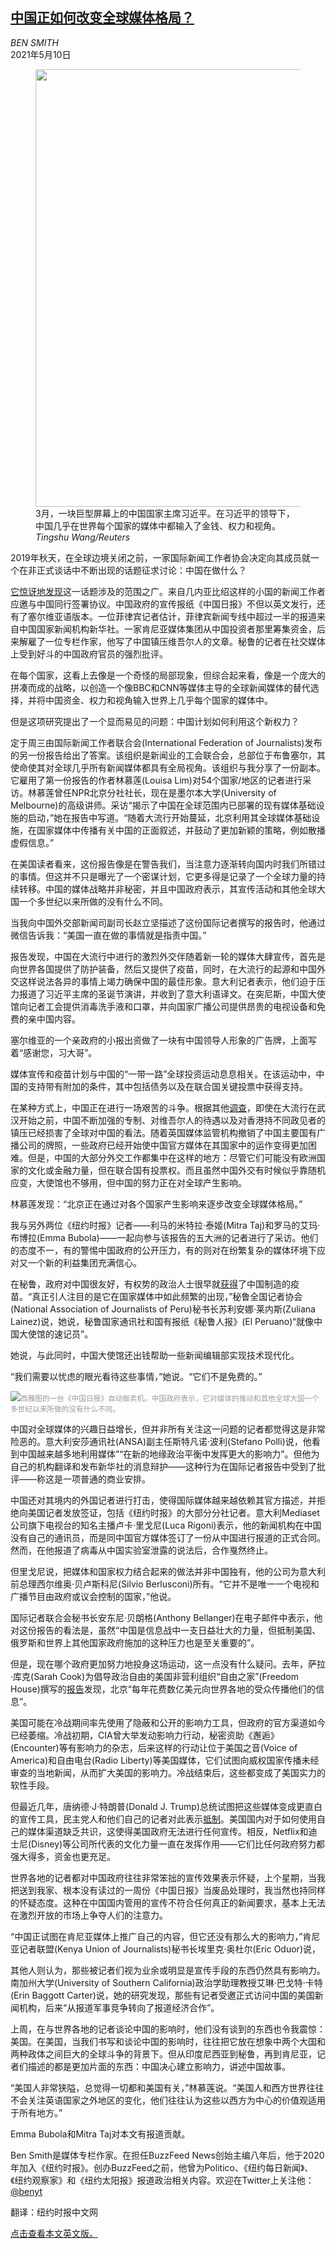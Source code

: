 <!--1620637621000-->
[中国正如何改变全球媒体格局？](https://cn.nytimes.com/business/20210510/china-beijing-coronavirus-media/)
------

<address>BEN SMITH</address><time pudate="2021-05-10 04:32:17" datetime="2021-05-10 04:32:17">2021年5月10日</time><figure class="article-span-photo"><img src="https://static01.nyt.com/images/2021/05/10/business/09jpBenSmith-print/merlin_184595013_c2248a66-69c2-4cb3-a638-15242c4450b4-master1050.jpg" width="1050" height="700"><figcaption>3月，一块巨型屏幕上的中国国家主席习近平。在习近平的领导下，中国几乎在世界每个国家的媒体中都输入了金钱、权力和视角。 <cite>Tingshu Wang/Reuters</cite></figcaption></figure><section class="article-body"><p>2019年秋天，在全球边境关闭之前，一家国际新闻工作者协会决定向其成员就一个在非正式谈话中不断出现的话题征求讨论：中国在做什么？</p><p><a rel="noopener noreferrer" target="_blank" href="https://www.ifj.org/fileadmin/user_upload/IFJ_ChinaReport_2020.pdf">它惊讶地发现</a>这一话题涉及的范围之广。来自几内亚比绍这样的小国的新闻工作者应邀与中国同行签署协议。中国政府的宣传报纸《中国日报》不但以英文发行，还有了塞尔维亚语版本。一位菲律宾记者估计，菲律宾新闻专线中超过一半的报道来自中国国家新闻机构新华社。一家肯尼亚媒体集团从中国投资者那里筹集资金，后来解雇了一位专栏作家，他写了中国镇压维吾尔人的文章。秘鲁的记者在社交媒体上受到好斗的中国政府官员的强烈批评。</p><p>在每个国家，这看上去像是一个奇怪的局部现象，但综合起来看，像是一个庞大的拼凑而成的战略，以创造一个像BBC和CNN等媒体主导的全球新闻媒体的替代选择，并将中国资金、权力和视角输入世界上几乎每个国家的媒体中。</p><p>但是这项研究提出了一个显而易见的问题：中国计划如何利用这个新权力？</p><p>定于周三由国际新闻工作者联合会(International Federation of Journalists)发布的另一份报告给出了答案。该组织是新闻业的工会联合会，总部位于布鲁塞尔，其使命使其对全球几乎所有新闻媒体都具有全局视角。该组织与我分享了一份副本。它雇用了第一份报告的作者林慕莲(Louisa Lim)对54个国家/地区的记者进行采访。林慕莲曾任NPR北京分社社长，现在是墨尔本大学(University of Melbourne)的高级讲师。采访“揭示了中国在全球范围内已部署的现有媒体基础设施的启动，”她在报告中写道。“随着大流行开始蔓延，北京利用其全球媒体基础设施，在国家媒体中传播有关中国的正面叙述，并鼓动了更加新颖的策略，例如散播虚假信息。”</p><p>在美国读者看来，这份报告像是在警告我们，当注意力逐渐转向国内时我们所错过的事情。但这并不只是曝光了一个密谋计划，它更多得是记录了一个全球力量的持续转移。中国的媒体战略并非秘密，并且中国政府表示，其宣传活动和其他全球大国一个多世纪以来所做的没有什么不同。</p><p>当我向中国外交部新闻司副司长赵立坚描述了这份国际记者撰写的报告时，他通过微信告诉我：“美国一直在做的事情就是指责中国。”</p><p>报告发现，中国在大流行中进行的激烈外交伴随着新一轮的媒体大肆宣传，首先是向世界各国提供了防护装备，然后又提供了疫苗，同时，在大流行的起源和中国外交这样说法各异的事情上竭力确保中国的最佳形象。意大利记者表示，他们迫于压力报道了习近平主席的圣诞节演讲，并收到了意大利语译文。在突尼斯，中国大使馆向记者工会提供消毒洗手液和口罩，并向国家广播公司提供昂贵的电视设备和免费的亲中国内容。</p><p>塞尔维亚的一个亲政府的小报出资做了一块有中国领导人形象的广告牌，上面写着“感谢您，习大哥”。</p><p>媒体宣传和疫苗计划与中国的“一带一路”全球投资运动息息相关。在该运动中，中国的支持带有附加的条件，其中包括债务以及在联合国关键投票中获得支持。</p><p>在某种方式上，中国正在进行一场艰苦的斗争。根据其他<a rel="noopener noreferrer" target="_blank" href="https://www.pewresearch.org/global/2020/10/06/unfavorable-views-of-china-reach-historic-highs-in-many-countries/">调查</a>，即使在大流行在武汉开始之前，中国不断加强的专制、对维吾尔人的待遇以及对香港持不同政见者的镇压已经损害了全球对中国的看法。随着英国媒体监管机构撤销了中国主要国有广播公司的牌照，一些政府已经开始使中国官方媒体在其国家中的运作变得更加困难。但是，中国的大部分外交工作都集中在这样的地方：尽管它们可能没有欧洲国家的文化或金融力量，但在联合国有投票权。而且虽然中国外交有时候似乎靠随机应变，大使馆也不够用，但中国的努力正在对全球产生影响。</p><p>林慕莲发现：“北京正在通过对各个国家产生影响来逐步改变全球媒体格局。”</p><p>我与另外两位《纽约时报》记者——利马的米特拉·泰姬(Mitra Taj)和罗马的艾玛·布博拉(Emma Bubola)——一起向参与该报告的五大洲的记者进行了采访。他们的态度不一，有的警惕中国政府的公开压力，有的则对在纷繁复杂的媒体环境下应对又一个新的利益集团充满信心。</p><p>在秘鲁，政府对中国很友好，有权势的政治人士很早就<a rel="noopener noreferrer" target="_blank" href="https://www.latimes.com/world-nation/story/2021-02-18/peru-vaccine-gate-politicians-diplomats-received-chinese-vaccine">获得</a>了中国制造的疫苗。“真正引人注目的是它在国家媒体中如此频繁的出现，”秘鲁全国记者协会(National Association of Journalists of Peru)秘书长苏利安娜·莱内斯(Zuliana Lainez)说，她说，秘鲁国家通讯社和国有报纸《秘鲁人报》(El Peruano)“就像中国大使馆的速记员”。</p><p>她说，与此同时，中国大使馆还出钱帮助一些新闻编辑部实现技术现代化。</p><p>“我们需要以忧虑的眼光看待这些事情，”她说。“它们不是免费的。”</p><p><img src="https://static01.nyt.com/images/2021/05/10/business/09jpBenSmith2-print/09BenSmith-02-master1050.jpg"><small style="color: #999;">西雅图的一台《中国日报》自动贩卖机。中国政府表示，它对媒体的推动和其他全球大国一个多世纪以来所做的没有什么不同。</small></p><p>中国对全球媒体的兴趣日益增长，但并非所有关注这一问题的记者都觉得这是非常险恶的。意大利安莎通讯社(ANSA)副主任斯特凡诺·波利(Stefano Polli)说，他看到中国越来越多地利用媒体”“在新的地缘政治平衡中发挥更大的影响力”。但他为自己的机构翻译和发布新华社的消息辩护——这种行为在国际记者报告中受到了批评——称这是一项普通的商业安排。</p><p>中国还对其境内的外国记者进行打击，使得国际媒体越来越依赖其官方描述，并拒绝向美国记者发放签证，包括《纽约时报》的大部分分社记者。意大利Mediaset公司旗下电视台的知名主播卢卡·里戈尼(Luca Rigoni)表示，他的新闻机构在中国没有自己的通讯员，而是同中国官方媒体签订了一份从中国进行报道的正式合同。然而，在他报道了病毒从中国实验室泄露的说法后，合作戛然终止。</p><p>但里戈尼说，把媒体和国家权力结合起来的做法并非中国独有，他的公司为意大利前总理西尔维奥·贝卢斯科尼(Silvio Berlusconi)所有。“它并不是唯一一个电视和广播节目由政府或议会控制的国家，”他说。</p><p>国际记者联合会秘书长安东尼·贝朗格(Anthony Bellanger)在电子邮件中表示，他对这份报告的看法是，虽然“中国是信息战中一支日益壮大的力量，但抵制美国、俄罗斯和世界上其他国家政府施加的这种压力也是至关重要的”。</p><p>但是，现在哪个政府更加努力地投身这场运动，这一点没有什么疑问。去年，萨拉·库克(Sarah Cook)为倡导政治自由的美国非营利组织“自由之家”(Freedom House)撰写的<a rel="noopener noreferrer" target="_blank" href="https://freedomhouse.org/report/special-report/2020/beijings-global-megaphone">报告</a>发现，北京“每年花费数亿美元向世界各地的受众传播他们的信息”。</p><p>美国可能在冷战期间率先使用了隐蔽和公开的影响力工具，但政府的官方渠道如今已经萎缩。冷战初期，CIA曾大举发动影响力行动，秘密资助《邂逅》(Encounter)等有影响力的杂志，后来这样的行动让位于美国之音(Voice of America)和自由电台(Radio Liberty)等美国媒体，它们试图向威权国家传播未经审查的当地新闻，从而扩大美国的影响力。冷战结束后，这些都变成了美国实力的软性手段。</p><p>但最近几年，唐纳德·J·特朗普(Donald J. Trump)总统试图把这些媒体变成更直白的宣传工具，民主党人和他们自己的记者对此表示<a href="https://www.nytimes.com/2020/09/24/us/michael-pack-voice-of-america.html">抵制</a>。美国国内对于如何使用自己的媒体渠道缺乏共识，这使得美国政府无法进行任何宣传。相反，Netflix和迪士尼(Disney)等公司所代表的文化力量一直在发挥作用——它们比任何政府努力都强大得多，资金也更充足。</p><p>世界各地的记者都对中国政府往往非常笨拙的宣传效果表示怀疑，上个星期，当我把送到我家、根本没有读过的一周份《中国日报》当废品处理时，我当然也持同样的怀疑态度。这种在中国国内管用的宣传不符合任何真正的新闻要求，基本上无法在激烈开放的市场上争夺人们的注意力。</p><p>“中国正试图在肯尼亚媒体上推广自己的内容，但它还没有那么大的影响力，”肯尼亚记者联盟(Kenya Union of Journalists)秘书长埃里克·奥杜尔(Eric Oduor)说，</p><p>其他人则认为，那些被记者们视为业余或明显是宣传手段的东西仍然具有影响力。南加州大学(University of Southern California)政治学助理教授艾琳·巴戈特·卡特(Erin Baggott Carter)说，她的研究发现，那些有记者受邀正式访问中国的美国新闻机构，后来“从报道军事竞争转向了报道经济合作”。</p><p>上周，在与世界各地的记者谈论中国的影响时，他们没有谈到的东西也令我震惊：美国。在美国，当我们书写和谈论中国的影响时，往往把它放在想象中两个大国和两种政体之间巨大的全球斗争的背景下。但从印度尼西亚到秘鲁，再到肯尼亚，记者们描述的都是更加片面的东西：中国决心建立影响力，讲述中国故事。</p><p>“美国人非常狭隘，总觉得一切都和美国有关，”林慕莲说。“美国人和西方世界往往不会关注英语国家之外地区的变化，他们往往认为这些以西方为中心的价值观适用于所有地方。”</p></section><footer class="author-info"><p>Emma Bubola和Mitra Taj对本文有报道贡献。</p><p>Ben Smith是媒体专栏作家。在担任BuzzFeed News创始主编八年后，他于2020年加入《纽约时报》。创办BuzzFeed之前，他曾为Politico、《纽约每日新闻》、《纽约观察家》和《纽约太阳报》报道政治相关内容。欢迎在Twitter上关注他：<a rel="nofollow" target="_blank" href="https://twitter.com/benyt">@</a><a rel="nofollow" target="_blank" href="https://twitter.com/benyt">benyt</a></p><p>翻译：纽约时报中文网</p><p><a rel="nofollow" target="_blank" href="https://www.nytimes.com/2021/05/09/business/media/china-beijing-coronavirus-media.html">点击查看本文英文版。</a></p></footer>

